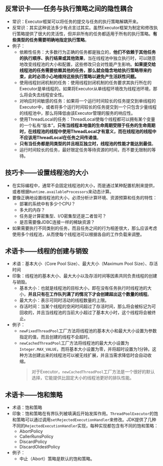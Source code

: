 
## 反常识卡——任务与执行策略之间的隐性耦合
- 常识：Executor框架可以将任务的提交与任务的执行策略解耦开来。
- 反常识：其实这种说法多少有点言过其实。虽然Executor框架为制定和修改执行策略提供了很大的灵活性，但并非所有的任务都适用于所有的执行策略。**有些类型的任务需要明确地指定执行策略**。
- 例子：
	- 依赖性任务：大多数行为正确的任务都是独立的，**他们不依赖于其他任务的执行顺序、执行结果或其他效果**，当在线程池中独立执行时，可以随意地改变线程池的大小和配置，这些修改只会对性能产生影响。**如果提交给线程池的任务需要依赖其他的任务，那么就会隐含地给执行策略带来约束，此时必须小心地维持这些执行策略以避免产生活跃性问题。**
	- 使用线程封闭机制的任务：使用线程封闭机制的任务要求其执行所在的Executor是单线程的。如果将Executor从单线程环境改为线程池环境，那么将会失去线程安全性。
	- 对响应时间敏感的任务：如果将一个运行时间较长的任务提交到单线程的Executor中，或者将多个运行时间较长的任务提交到一个只包含少量线程的线程池中，那么将降低由该Executor管理的服务的响应性。
	- 使用ThreadLocal的任务：ThreadLocal使每个线程都可以拥有某个变量的一个私有“版本”。**只有当线程本地值的生命周期受限于任务的生命周期时，在线程池的线程中使用ThreadLocal才有意义，而在线程池的线程中不应该用ThreadLocal在任务之间传递值**。
	- **只有当任务都是同类型的并且相互独立时，线程池的性能才能达到最佳**。
	- 运行时间较长的任务，最好限定任务等待资源的时间，而不要无限制的等待。

## 技巧卡——设置线程池的大小
- 在实际编程中，通常不会固定线程池的大小，而是通过某种配置机制来提供，或者根据`Runtime.availableProcessors`来动态计算。
- 要像正确地设置线程池的大小，必须分析计算环境、资源预算和任务的特性：
	- 部署的系统中有多少个CPU？
	- 多大的内存？
	- 任务是计算密集型、I/O密集型还是二者皆可？
	- 是否需要像JDBC连接一样的稀缺资源？
- 如果需要执行不同类别的任务，而且任务之间的行为相差很大，那么应该考虑使用多个线程池，从而使每个线程池可以根据各自的工作负载来调整。

## 术语卡——线程的创建与销毁
- 术语：基本大小（Core Pool Size）、最大大小（Maximum Pool Size）、存活时间
- 印象：线程池的基本大小、最大大小以及存活时间等因素共同负责线程的创建与销毁。
	- 基本大小：也就是线程池的目标大小，即在没有任务执行时线程池的大小，**并且只有在工作队列满了的情况下才会创建超出这个数量的线程**。
	- 最大大小：表示可同时活动的线程数量的上限。
	- 存活时间：当某个线程的空闲时间超过了存活时间，那么将会被标记为可回收的，并且当线程池的当前大小超过了基本大小时，这个线程将会被终止。
- 例子：
	- `newFixedThreadPool`工厂方法将线程池的基本大小和最大大小设置为参数指定的值，而且创建的线程不会超时。
	- `newCachedThreadPool`工厂方法将线程池的最大大小设置为`Integer.MAX_VALUE`，而将基本大小设置为零，并将超时设置为1分钟。这种方法创建出来的线程池可以被无线扩展，并且当需求降低时会自动收缩。
		> 对于Executor，`newCachedThreadPool`工厂方法是一个很好的默认选择，它能提供比固定大小的线程池更好的排队性能。

## 术语卡——饱和策略
- 术语：饱和策略
- 印象：饱和策略在有界队列被填满后开始发挥作用。`ThreadPoolExecutor`的饱和策略可以通过调用`setRejectedExecutionHandler`来修改。JDK提供了几种不同的`RejectedExecutionHandler`实现，每种实现都包含有不同的饱和策略：
	- AbortPolicy
	- CallerRunsPolicy
	- DiscardPolicy
	- DiscardOldestPolicy
- 例子：
	- 中止（Abort）策略是默认的饱和策略。
